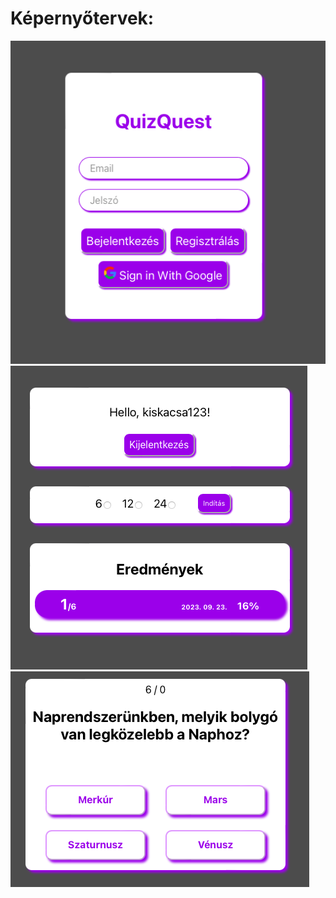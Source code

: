 # Képernyőtervek:

![Fogadó oldal](rendszerterv/kepek/fogado.png)
![Főoldal](rendszerterv/kepek/main.png)
![Quiz oldal](rendszerterv/kepek/quiz.png)
